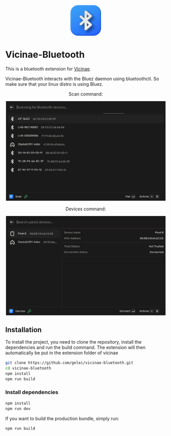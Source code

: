 <p align="center">
    <img src="assets/extension_icon.png" alt="Vicinae Bluetooth Icon" width="96" />
</p>

# Vicinae-Bluetooth

This is a bluetooth extension for [Vicinae](https://github.com/vicinaehq/vicinae).

Vicinae-Bluetooth interacts with the Bluez daemon using bluetoothctl. So make sure that your linux distro is using Bluez.

<p align="center">Scan command:</p>
<p align="center">
    <img src="assets/Preview_Scan.png" alt="Vicinae Bluetooth scan preview" width="500" />
</p>

<p align="center">Devices command:</p>
<p align="center">
    <img src="assets/Preview_Devices.png" alt="Vicinae Bluetooth devices preview" width="500" />
</p>

## Installation

To install the project, you need to clone the repository, install the dependencies and run the build command. The extension will then automatically be put in the extension folder of vicinae

```bash
git clone https://github.com/gelei/vicinae-bluetooth.git
cd vicinae-bluetooth
npm install
npm run build
```

### Install dependencies

```bash
npm install
npm run dev
```
If you want to build the production bundle, simply run:

```bash
npm run build
```
